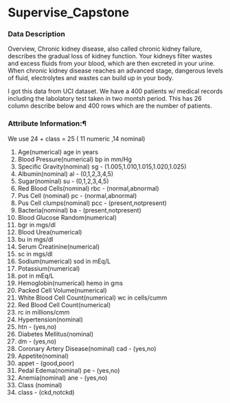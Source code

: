 # Supervise_Capstone


### Data Description
Overview, Chronic kidney disease, also called chronic kidney failure, describes the gradual loss of kidney function. Your kidneys filter wastes and excess fluids from your blood, which are then excreted in your urine. When chronic kidney disease reaches an advanced stage, dangerous levels of fluid, electrolytes and wastes can build up in your body.

I got this data from UCI dataset. We have a 400 patients w/ medical records including the labolatory test taken in two montsh period. This has 26 column describe below and 400 rows which are the number of patients.

### Attribute Information:¶
We use 24 + class = 25 ( 11 numeric ,14 nominal)

1. Age(numerical) age in years
2. Blood Pressure(numerical) bp in mm/Hg
3. Specific Gravity(nominal) sg - (1.005,1.010,1.015,1.020,1.025)
4. Albumin(nominal) al - (0,1,2,3,4,5)
5. Sugar(nominal) su - (0,1,2,3,4,5)
6. Red Blood Cells(nominal) rbc - (normal,abnormal)
7. Pus Cell (nominal) pc - (normal,abnormal)
8. Pus Cell clumps(nominal) pcc - (present,notpresent)
9. Bacteria(nominal) ba - (present,notpresent)
10. Blood Glucose Random(numerical)
11. bgr in mgs/dl
12. Blood Urea(numerical)
13. bu in mgs/dl
14. Serum Creatinine(numerical)
15. sc in mgs/dl
16. Sodium(numerical) sod in mEq/L
17. Potassium(numerical)
18. pot in mEq/L
19. Hemoglobin(numerical) hemo in gms
20. Packed Cell Volume(numerical)
21. White Blood Cell Count(numerical) wc in cells/cumm
22. Red Blood Cell Count(numerical)
23. rc in millions/cmm
24. Hypertension(nominal)
25. htn - (yes,no)
26. Diabetes Mellitus(nominal)
27. dm - (yes,no)
28. Coronary Artery Disease(nominal) cad - (yes,no)
29. Appetite(nominal)
30. appet - (good,poor)
31. Pedal Edema(nominal) pe - (yes,no)
32. Anemia(nominal) ane - (yes,no)
33. Class (nominal)
34. class - (ckd,notckd)
